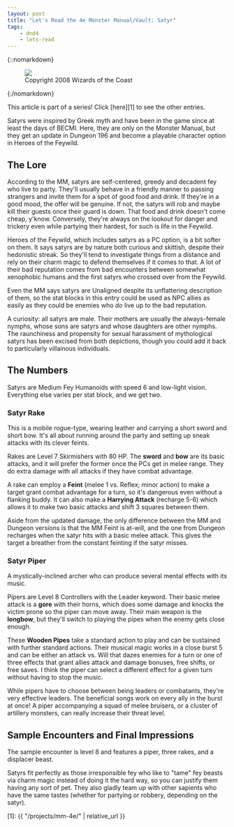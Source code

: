 ```yaml
---
layout: post
title: "Let's Read the 4e Monster Manual/Vault: Satyr"
tags:
    - dnd4
    - lets-read
---
```


{::nomarkdown}
<figure class="right">
  <img src="{{ "/assets/wir-mm-4e-eidolon.png" | absolute_url }}"/>
  <figcaption>
    Copyright 2008 Wizards of the Coast
  </figcaption>
</figure>
{:/nomarkdown}

This article is part of a series! Click [here][1] to see the other entries.

Satyrs were inspired by Greek myth and have been in the game since at least the
days of BECMI. Here, they are only on the Monster Manual, but they get an update
in Dungeon 196 and become a playable character option in Heroes of the Feywild.

## The Lore

According to the MM, satyrs are self-centered, greedy and decadent fey who live
to party. They'll usually behave in a friendly manner to passing strangers and
invite them for a spot of good food and drink. If they're in a good mood, the
offer will be genuine. If not, the satyrs will rob and maybe kill their guests
once their guard is down. That food and drink doesn't come cheap,
y'know. Conversely, they're always on the lookout for danger and trickery even
while partying their hardest, for such is life in the Feywild.

Heroes of the Feywild, which includes satyrs as a PC option, is a bit softer on
them. It says satyrs are by nature both curious and skittish, despite their
hedonistic streak. So they'll tend to investigate things from a distance and
rely on their charm magic to defend themselves if it comes to that. A lot of
their bad reputation comes from bad encounters between somewhat xenophobic
humans and the first satyrs who crossed over from the Feywild.

Even the MM says satyrs are Unaligned despite its unflattering description of
them, so the stat blocks in this entry could be used as NPC allies as easily as
they could be enemies who _do_ live up to the bad reputation.

A curiosity: all satyrs are male. Their mothers are usually the always-female
nymphs, whose sons are satyrs and whose daughters are other nymphs. The
raunchiness and propensity for sexual harassment of mythological satyrs has been
excised from both depictions, though you could add it back to particularly
villainous individuals.

## The Numbers

Satyrs are Medium Fey Humanoids with speed 6 and low-light vision. Everything
else varies per stat block, and we get two.

### Satyr Rake

This is a mobile rogue-type, wearing leather and carrying a short sword and
short bow. It's all about running around the party and setting up sneak attacks
with its clever feints.

Rakes are Level 7 Skirmishers with 80 HP. The **sword** and **bow** are its
basic attacks, and it will prefer the former once the PCs get in melee
range. They do extra damage with all attacks if they have combat advantage.

A rake can employ a **Feint** (melee 1 vs. Reflex; minor action) to make a
target grant combat advantage for a turn, so it's dangerous even without a
flanking buddy. It can also make a **Harrying Attack** (recharge 5-6) which
allows it to make two basic attacks and shift 3 squares between them.

Aside from the updated damage, the only difference between the MM and Dungeon
versions is that the MM Feint is at-will, and the one from Dungeon recharges
when the satyr hits with a basic melee attack. This gives the target a breather
from the constant feinting if the satyr misses.

### Satyr Piper

A mystically-inclined archer who can produce several mental effects with its
music.

Pipers are Level 8 Controllers with the Leader keyword. Their basic melee attack
is a **gore** with their horns, which does some damage and knocks the victim
prone so the piper can move away. Their main weapon is the **longbow**, but
they'll switch to playing the pipes when the enemy gets close enough.

These **Wooden Pipes** take a standard action to play and can be sustained with
further standard actions. Their musical magic works in a close burst 5 and can
be either an attack vs. Will that dazes enemies for a turn or one of three
effects that grant allies attack and damage bonuses, free shifts, or free
saves. I think the piper can select a different effect for a given turn without
having to stop the music.

While pipers have to choose between being leaders or combatants, they're very
effective leaders. The beneficial songs work on every ally in the burst at once!
A piper accompanying a squad of melee bruisers, or a cluster of artillery
monsters, can really increase their threat level.

## Sample Encounters and Final Impressions

The sample encounter is level 8 and features a piper, three rakes, and a
displacer beast.

Satyrs fit perfectly as those irresponsible fey who like to "tame" fey beasts
via charm magic instead of doing it the hard way, so you can justify them having
any sort of pet. They also gladly team up with other sapients who have the same
tastes (whether for partying or robbery, depending on the satyr).

[1]: {{ "/projects/mm-4e/" | relative_url }}
